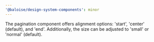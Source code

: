 ```yaml
---
'@baloise/design-system-components': minor
---
```


The pagination component offers alignment options: 'start', 'center' (default), and 'end'. Additionally, the size can be adjusted to 'small' or 'normal' (default).
